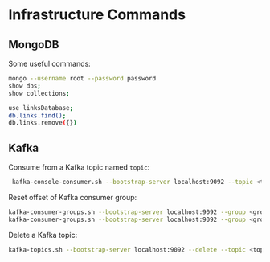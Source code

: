 # Infrastructure Commands

## MongoDB

Some useful commands:

```bash
mongo --username root --password password
show dbs;
show collections;

use linksDatabase;
db.links.find();
db.links.remove({})
```


## Kafka

Consume from a Kafka topic named `topic`:

```bash
 kafka-console-consumer.sh --bootstrap-server localhost:9092 --topic <topic> --from-beginning
```

Reset offset of Kafka consumer group:

```bash
kafka-consumer-groups.sh --bootstrap-server localhost:9092 --group <group_id> --describe
kafka-consumer-groups.sh --bootstrap-server localhost:9092 --group <group_id> --reset-offsets --to-earliest --all-topics --execute
```

Delete a Kafka topic:

```bash
kafka-topics.sh --bootstrap-server localhost:9092 --delete --topic <topic>
```